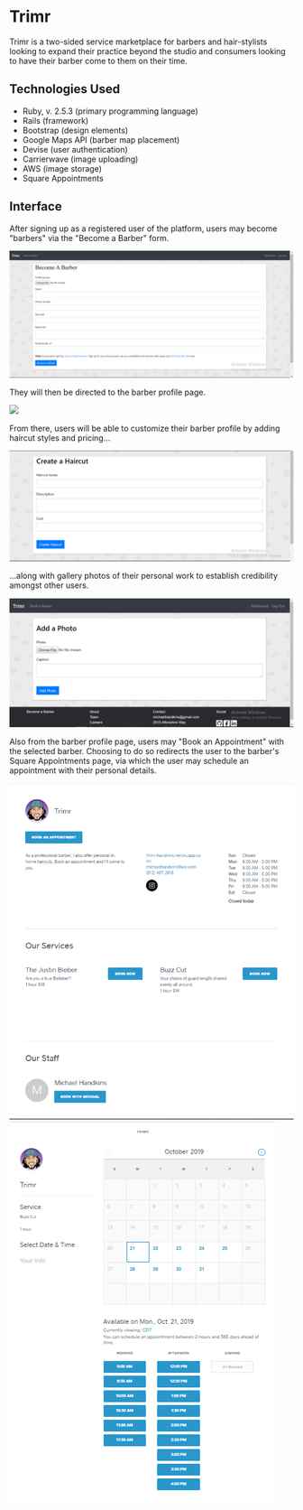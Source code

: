 # Trimr
Trimr is a two-sided service marketplace for barbers and hair-stylists looking to expand their practice beyond the studio and consumers looking to have their barber come to them on their time.

## Technologies Used
* Ruby, v. 2.5.3 (primary programming language)
* Rails (framework)
* Bootstrap (design elements)
* Google Maps API (barber map placement)
* Devise (user authentication)
* Carrierwave (image uploading)
* AWS (image storage)
* Square Appointments

## Interface

After signing up as a registered user of the platform, users may become "barbers" via the "Become a Barber" form.

![](images/become_a_barber.PNG)

They will then be directed to the barber profile page.

![](barber_profile_page.PNG)

From there, users will be able to customize their barber profile by adding haircut styles and pricing...

![](images/add_haircut.PNG)

...along with gallery photos of their personal work to establish credibility amongst other users.

![](images/add_photo.PNG)

Also from the barber profile page, users may "Book an Appointment" with the selected barber. Choosing to do so redirects the user to the barber's Square Appointments page, via which the user may schedule an appointment with their personal details.

![](images/square_appointments.PNG)
![](images/calendar.PNG)



